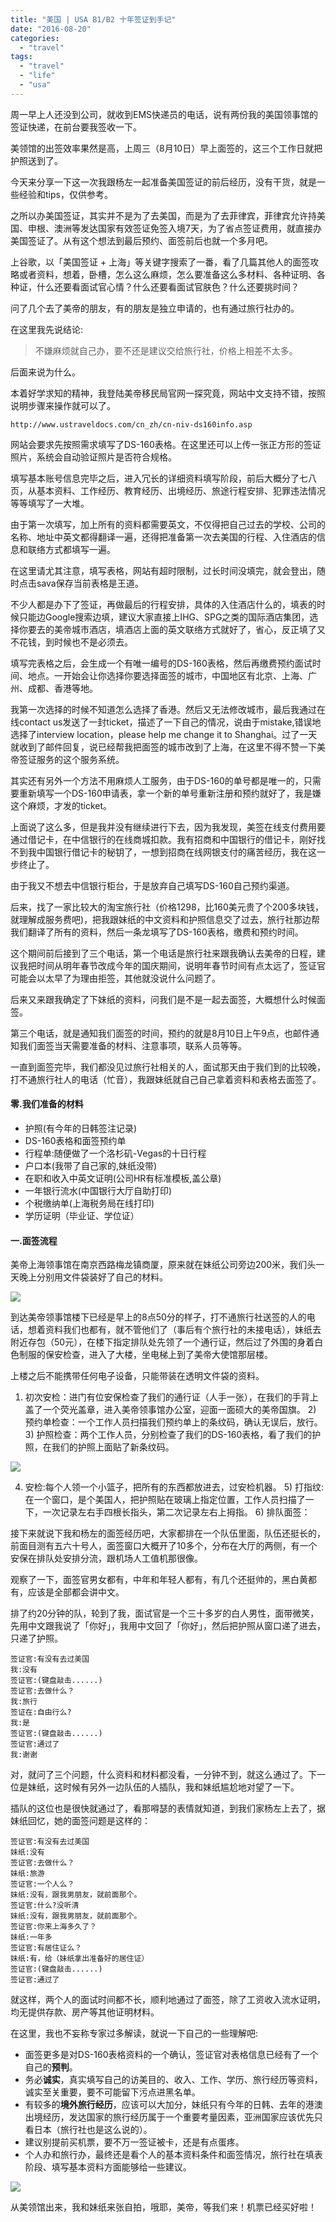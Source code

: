 ```yaml
---
title: "美国 | USA B1/B2 十年签证到手记"
date: "2016-08-20"
categories: 
  - "travel"
tags: 
  - "travel"
  - "life"
  - "usa"
---
```


周一早上人还没到公司，就收到EMS快递员的电话，说有两份我的美国领事馆的签证快递，在前台要我签收一下。

美领馆的出签效率果然是高，上周三（8月10日）早上面签的，这三个工作日就把护照送到了。

今天来分享一下这一次我跟杨左一起准备美国签证的前后经历，没有干货，就是一些经验和tips，仅供参考。

之所以办美国签证，其实并不是为了去美国，而是为了去菲律宾，菲律宾允许持美国、申根、澳洲等发达国家有效签证免签入境7天，为了省点签证费用，就直接办美国签证了。从有这个想法到最后预约、面签前后也就一个多月吧。

上谷歌，以「美国签证 + 上海」等关键字搜索了一番，看了几篇其他人的面签攻略或者资料，想着，卧槽，怎么这么麻烦，怎么要准备这么多材料、各种证明、各种证，什么还要看面试官心情？什么还要看面试官肤色？什么还要挑时间？

问了几个去了美帝的朋友，有的朋友是独立申请的，也有通过旅行社办的。

在这里我先说结论:

> 不嫌麻烦就自己办，要不还是建议交给旅行社，价格上相差不太多。

后面来说为什么。

本着好学求知的精神，我登陆美帝移民局官网一探究竟，网站中文支持不错，按照说明步骤来操作就可以了。

```
http://www.ustraveldocs.com/cn_zh/cn-niv-ds160info.asp
```

网站会要求先按照需求填写了DS-160表格。在这里还可以上传一张正方形的签证照片，系统会自动验证照片是否符合规格。

填写基本账号信息完毕之后，进入冗长的详细资料填写阶段，前后大概分了七八页，从基本资料、工作经历、教育经历、出境经历、旅途行程安排、犯罪违法情况等等填写了一大堆。

由于第一次填写，加上所有的资料都需要英文，不仅得把自己过去的学校、公司的名称、地址中英文都得翻译一遍，还得把准备第一次去美国的行程、入住酒店的信息和联络方式都填写一遍。

在这里请尤其注意，填写表格，网站有超时限制，过长时间没填完，就会登出，随时点击sava保存当前表格是王道。

不少人都是办下了签证，再做最后的行程安排，具体的入住酒店什么的，填表的时候只能边Google搜索边填，建议大家直接上IHG、SPG之类的国际酒店集团，选择你要去的美帝城市酒店，填酒店上面的英文联络方式就好了，省心，反正填了又不花钱，到时候也不是必须去。

填写完表格之后，会生成一个有唯一编号的DS-160表格，然后再缴费预约面试时间、地点。一开始会让你选择你要选择面签的城市，中国地区有北京、上海、广州、成都、香港等地。

我第一次选择的时候不知道怎么选择了香港。然后又无法修改城市，最后我通过在线contact us发送了一封ticket，描述了一下自己的情况，说由于mistake,错误地选择了interview location，please help me change it to Shanghai。过了一天就收到了邮件回复，说已经帮我把面签的城市改到了上海，在这里不得不赞一下美帝签证服务的这个服务系统。

其实还有另外一个方法不用麻烦人工服务，由于DS-160的单号都是唯一的，只需要重新填写一个DS-160申请表，拿一个新的单号重新注册和预约就好了，我是嫌这个麻烦，才发的ticket。

上面说了这么多，但是我并没有继续进行下去，因为我发现，美签在线支付费用要通过借记卡，在中信银行的在线商城扣款。我有招商和中国银行的借记卡，刚好找不到我中国银行借记卡的秘钥了，一想到招商在线网银支付的痛苦经历，我在这一步终止了。

由于我又不想去中信银行柜台，于是放弃自己填写DS-160自己预约渠道。

后来，找了一家比较大的淘宝旅行社（价格1298，比160美元贵了个200多块钱，就理解成服务费吧)，把我跟妹纸的中文资料和护照信息交了过去，旅行社那边帮我们翻译了所有的资料，然后一条龙填写了DS-160表格，缴费和预约时间。

这个期间前后接到了三个电话，第一个电话是旅行社来跟我确认去美帝的日程，建议我把时间从明年春节改成今年的国庆期间，说明年春节时间有点太远了，签证官可能会以太早了为理由拒签，其他就没说什么问题了。

后来又来跟我确定了下妹纸的资料，问我们是不是一起去面签，大概想什么时候面签。

第三个电话，就是通知我们面签的时间，预约的就是8月10日上午9点，也邮件通知我们面签当天需要准备的材料、注意事项，联系人员等等。

一直到面签完毕，我们都没见过旅行社相关的人，面试那天由于我们到的比较晚，打不通旅行社人的电话（忙音），我跟妹纸就自己自己拿着资料和表格去面签了。

#### 零.我们准备的材料

- 护照(有今年的日韩签注记录)
- DS-160表格和面签预约单
- 行程单:随便做了一个洛杉矶-Vegas的十日行程
- 户口本(我带了自己家的,妹纸没带)
- 在职和收入中英文证明(公司HR有标准模板,盖公章)
- 一年银行流水(中国银行大厅自助打印)
- 个税缴纳单(上海税务局在线打印)
- 学历证明（毕业证、学位证）

#### 一.面签流程

美帝上海领事馆在南京西路梅龙镇商厦，原来就在妹纸公司旁边200米，我们头一天晚上分别用文件袋装好了自己的材料。

![](https://static.is26.com/blog/2016/08/usa/visa5.jpg)

到达美帝领事馆楼下已经是早上的8点50分的样子，打不通旅行社送签的人的电话，想着资料我们也都有，就不管他们了（事后有个旅行社的未接电话），妹纸去附近存包（50元），在楼下指定排队处先领了一个通行证，然后过了外围的身着白色制服的保安检查，进入了大楼，坐电梯上到了美帝大使馆那层楼。

上楼之后不能携带任何电子设备，只能带装在透明文件袋的资料。

1) 初次安检：进门有位安保检查了我们的通行证（人手一张），在我们的手背上盖了一个荧光盖章，进入美帝领事馆办公室，迎面一面硕大的美帝国旗。 2) 预约单检查：一个工作人员扫描我们预约单上的条纹码，确认无误后，放行。 3) 护照检查：两个工作人员，分别检查了我们的DS-160表格，看了我们的护照，在我们的护照上面贴了新条纹码。

![](https://static.is26.com/blog/2016/08/usa/visa10.jpg)

4) 安检:每个人领一个小篮子，把所有的东西都放进去，过安检机器。 5) 打指纹:在一个窗口，是个美国人，把护照贴在玻璃上指定位置，工作人员扫描了一下，一次记录左右手四根长指头，第二次记录左右上拇指。 6) 排队面签：

接下来就说下我和杨左的面签经历吧，大家都排在一个队伍里面，队伍还挺长的，前面目测有五六十号人，面签窗口大概开了10多个，分布在大厅的两侧，有一个安保在排队处安排分流，跟机场人工值机那很像。

观察了一下，面签官男女都有，中年和年轻人都有，有几个还挺帅的，黑白黄都有，应该是全部都会讲中文。

排了约20分钟的队，轮到了我，面试官是一个三十多岁的白人男性，面带微笑，先用中文跟我说了「你好」，我用中文回了「你好」，然后把护照从窗口递了进去，只递了护照。

```
签证官:有没有去过美国
我:没有
签证官:(键盘敲击......)
签证官:去做什么？
我:旅行
签证在:自由行么?
我:是
签证官:(键盘敲击......)
签证官:通过了
我:谢谢
```

对，就问了三个问题，什么资料和材料都没看，一分钟不到，就这么通过了。下一位是妹纸，这时候有另外一边队伍的人插队，我和妹纸尴尬地对望了一下。

插队的这位也是很快就通过了，看那嘚瑟的表情就知道，到我们家杨左上去了，据妹纸回忆，她的面签问题是这样的：

```
签证官:有没有去过美国
妹纸:没有
签证官:去做什么？
妹纸:旅游
签证官:一个人么？
妹纸:没有，跟我男朋友，就前面那个。
签证官:什么?没听清
妹纸:没有，跟我男朋友，就前面那个。
签证官:你来上海多久了？
妹纸:一年多
签证官:有居住证么？
妹纸:有，给（妹纸拿出准备好的居住证）
签证官:(键盘敲击......)
签证官:通过了
```

就这样，两个人的面试时间都不长，顺利地通过了面签，除了工资收入流水证明，均无提供存款、房产等其他证明材料。

在这里，我也不妄称专家过多解读，就说一下自己的一些理解吧:

- 面签更多是对DS-160表格资料的一个确认，签证官对表格信息已经有了一个自己的**预判**。
- 务必**诚实**，真实填写自己的访美目的、收入、工作、学历、旅行经历等资料，诚实至关重要，要不可能留下污点进黑名单。
- 有较多的**境外旅行经历**，应该可以大加分，妹纸只有今年的日韩、去年的港澳出境经历，发达国家的旅行经历属于一个重要考量因素，亚洲国家应该优先只看日本（旅行社也是这么说的）。
- 建议别提前买机票，要不万一签证被卡，还是有点蛋疼。
- 个人办和旅行办，最终还是看个人的基本资料条件和面签情况，旅行社在填表阶段、填写基本资料方面能够给一些建议。

![](https://static.is26.com/blog/2016/08/usa/visa7.jpg)

从美领馆出来，我和妹纸来张自拍，哦耶，美帝，等我们来！机票已经买好啦！
